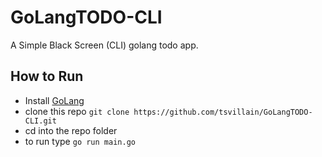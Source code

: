 # GoLangTODO-CLI
A Simple Black Screen (CLI) golang todo app.

## How to Run
- Install [GoLang](https://golang.org)
- clone this repo `git clone https://github.com/tsvillain/GoLangTODO-CLI.git`
- cd into the repo folder
- to run type `go run main.go`
